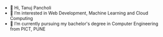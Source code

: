 - 👋 Hi, Tanuj Pancholi
- 👀 I’m interested in Web Development, Machine Learning and Cloud Computing
- 🌱 I’m currently pursuing my bachelor's degree in Computer Engineering from PICT, PUNE
<!--- - 💞️ I’m looking to collaborate on ...
- 📫 How to reach me ...  --->

<!---
tanuj-22/tanuj-22 is a ✨ special ✨ repository because its `README.md` (this file) appears on your GitHub profile.
You can click the Preview link to take a look at your changes.
--->
